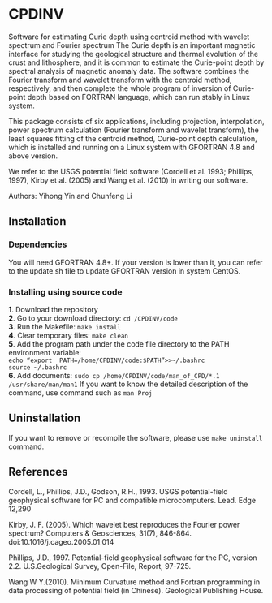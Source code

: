 # CPDINV

Software for estimating Curie depth using centroid method with wavelet spectrum and Fourier spectrum The Curie depth is an important magnetic interface for studying the geological 
structure and thermal evolution of the crust and lithosphere, and it is common to estimate the Curie-point depth by spectral analysis of magnetic anomaly data. The software 
combines the Fourier transform and wavelet transform with the centroid method, respectively, and then complete the whole program of inversion of Curie-point depth based on 
FORTRAN language, which can run stably in Linux system.

This package consists of six applications, including projection, interpolation, power spectrum calculation (Fourier transform and wavelet transform), the least squares fitting of the centroid method, Curie-point depth calculation, which is installed and running on a Linux system with GFORTRAN 4.8 and above version.

We refer to the USGS potential field software (Cordell et al. 1993; Phillips, 1997), Kirby et al. (2005) and Wang et al. (2010) in writing our software.

Authors: Yihong Yin and Chunfeng Li

## **Installation**
### **Dependencies**
You will need GFORTRAN 4.8+. If your version is lower than it, you can refer to the update.sh file to update GFORTRAN version in system CentOS.
### **Installing using source code**
**1**. Download the repository  
**2**. Go to your download directory: `cd /CPDINV/code`  
**3**. Run the Makefile: `make install`  
**4**. Clear temporary files: `make clean`  
**5**. Add the program path under the code file directory to the PATH environment variable:   
`echo “export  PATH=/home/CPDINV/code:$PATH”>>~/.bashrc`  
`source ~/.bashrc`  
**6**. Add documents: `sudo cp /home/CPDINV/code/man_of_CPD/*.1 /usr/share/man/man1`
       If you want to know the detailed description of the command, use command such as `man Proj`

## **Uninstallation** 

If you want to remove or recompile the software, please use `make uninstall` command.  


## **References**

Cordell, L., Phillips, J.D., Godson, R.H., 1993. USGS potential-field geophysical software for PC and compatible microcomputers. Lead. Edge 12,290  

Kirby, J. F. (2005). Which wavelet best reproduces the Fourier power spectrum? Computers & Geosciences, 31(7), 846-864. doi:10.1016/j.cageo.2005.01.014  

Phillips, J.D., 1997. Potential-field geophysical software for the PC, version 2.2. U.S.Geological Survey, Open-File, Report, 97-725.  

Wang W Y.(2010). Minimum Curvature method and Fortran programming in data processing of potential field (in Chinese). Geological Publishing House.  
